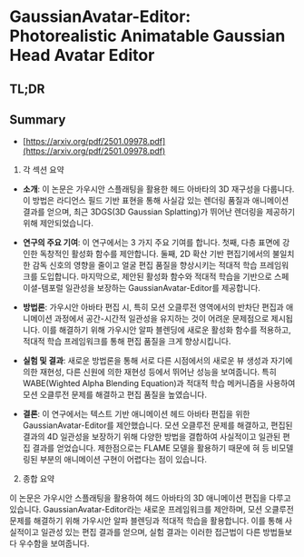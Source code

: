 # GaussianAvatar-Editor: Photorealistic Animatable Gaussian Head Avatar Editor
## TL;DR
## Summary
- [https://arxiv.org/pdf/2501.09978.pdf](https://arxiv.org/pdf/2501.09978.pdf)

1. 각 섹션 요약

- **소개**:
  이 논문은 가우시안 스플래팅을 활용한 헤드 아바타의 3D 재구성을 다룹니다. 이 방법은 라디언스 필드 기반 표현을 통해 사실감 있는 렌더링 품질과 애니메이션 결과를 얻으며, 최근 3DGS(3D Gaussian Splatting)가 뛰어난 렌더링을 제공하기 위해 제안되었습니다.

- **연구의 주요 기여**:
  이 연구에서는 3 가지 주요 기여를 합니다. 첫째, 다층 표면에 강인한 독창적인 활성화 함수를 제안합니다. 둘째, 2D 확산 기반 편집기에서의 불일치한 감독 신호의 영향을 줄이고 얼굴 편집 품질을 향상시키는 적대적 학습 프레임워크를 도입합니다. 마지막으로, 제안된 활성화 함수와 적대적 학습을 기반으로 스페이셜-템포럴 일관성을 보장하는 GaussianAvatar-Editor를 제공합니다.

- **방법론**:
  가우시안 아바타 편집 시, 특히 모션 오클루전 영역에서의 반차단 편집과 애니메이션 과정에서 공간-시간적 일관성을 유지하는 것이 어려운 문제점으로 제시됩니다. 이를 해결하기 위해 가우시안 알파 블렌딩에 새로운 활성화 함수를 적용하고, 적대적 학습 프레임워크를 통해 편집 품질을 크게 향상시킵니다.

- **실험 및 결과**:
  새로운 방법론을 통해 서로 다른 시점에서의 새로운 뷰 생성과 자기에 의한 재현성, 다른 신원에 의한 재현성 등에서 뛰어난 성능을 보여줍니다. 특히 WABE(Wighted Alpha Blending Equation)과 적대적 학습 메커니즘을 사용하여 모션 오클루전 문제를 해결하고 편집 품질을 높였습니다.

- **결론**:
  이 연구에서는 텍스트 기반 애니메이션 헤드 아바타 편집을 위한 GaussianAvatar-Editor를 제안했습니다. 모션 오클루전 문제를 해결하고, 편집된 결과의 4D 일관성을 보장하기 위해 다양한 방법을 결합하여 사실적이고 일관된 편집 결과를 얻었습니다. 제한점으로는 FLAME 모델을 활용하기 때문에 혀 등 비모델링된 부분의 애니메이션 구현이 어렵다는 점이 있습니다.

2. 종합 요약

이 논문은 가우시안 스플래팅을 활용하여 헤드 아바타의 3D 애니메이션 편집을 다루고 있습니다. GaussianAvatar-Editor라는 새로운 프레임워크를 제안하며, 모션 오클루전 문제를 해결하기 위해 가우시안 알파 블렌딩과 적대적 학습을 활용합니다. 이를 통해 사실적이고 일관성 있는 편집 결과를 얻으며, 실험 결과는 이러한 접근법이 다른 방법들보다 우수함을 보여줍니다.